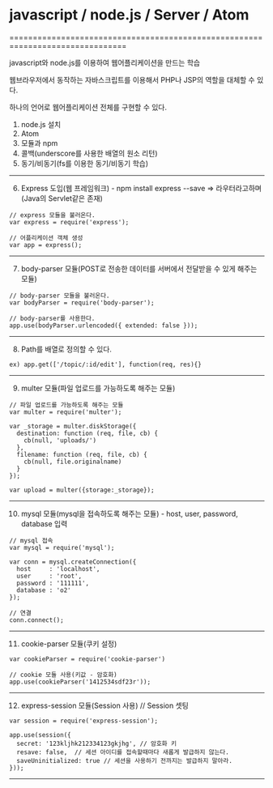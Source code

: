# javascript / node.js / Server / Atom
===============================================================================


javascript와 node.js를 이용하여 웹어플리케이션을 만드는 학습

웹브라우저에서 동작하는 자바스크립트를 이용해서 PHP나 JSP의 역할을 대체할 수 있다.

하나의 언어로 웹어플리케이션 전체를 구현할 수 있다.


1. node.js 설치
2. Atom
3. 모듈과 npm
4. 콜백(underscore를 사용한 배열의 원소 리턴)
5. 동기/비동기(fs를 이용한 동기/비동기 학습)
----------------------------------------------------------------------------------
6. Express 도입(웹 프레임워크) - npm install express --save
 => 라우터라고하며(Java의 Servlet같은 존재)
~~~
// express 모듈을 불러온다.
var express = require('express');

// 어플리케이션 객체 생성
var app = express();
~~~
----------------------------------------------------------------------------------
7. body-parser 모듈(POST로 전송한 데이터를 서버에서 전달받을 수 있게 해주는 모듈)
~~~
// body-parser 모듈을 불러온다.
var bodyParser = require('body-parser');

// body-parser를 사용한다.
app.use(bodyParser.urlencoded({ extended: false }));
~~~
----------------------------------------------------------------------------------
8. Path를 배열로 정의할 수 있다.
~~~
ex) app.get(['/topic/:id/edit'], function(req, res){}
~~~
----------------------------------------------------------------------------------
9. multer 모듈(파일 업로드를 가능하도록 해주는 모듈)
~~~
// 파일 업로드를 가능하도록 해주는 모듈
var multer = require('multer');

var _storage = multer.diskStorage({
  destination: function (req, file, cb) {
    cb(null, 'uploads/')
  },
  filename: function (req, file, cb) {
    cb(null, file.originalname)
  }
});

var upload = multer({storage:_storage});
~~~
----------------------------------------------------------------------------------
10. mysql 모듈(mysql을 접속하도록 해주는 모듈) - host, user, password, database 입력
~~~
// mysql 접속
var mysql = require('mysql');

var conn = mysql.createConnection({
  host     : 'localhost',
  user     : 'root',
  password : '111111',
  database : 'o2'
});

// 연결
conn.connect();
~~~
----------------------------------------------------------------------------------
11. cookie-parser 모듈(쿠키 설정)
~~~
var cookieParser = require('cookie-parser')

// cookie 모듈 사용(키값 - 암호화)
app.use(cookieParser('1412534sdf23r'));
~~~
----------------------------------------------------------------------------------
12. express-session 모듈(Session 사용)
// Session 셋팅
~~~
var session = require('express-session');

app.use(session({
  secret: '123kljhk212334123gkjhg', // 암호화 키
  resave: false,  // 세션 아이디를 접속할때마다 새롭게 발급하지 않는다.
  saveUninitialized: true // 세션을 사용하기 전까지는 발급하지 말아라.
}));
~~~
----------------------------------------------------------------------------------
